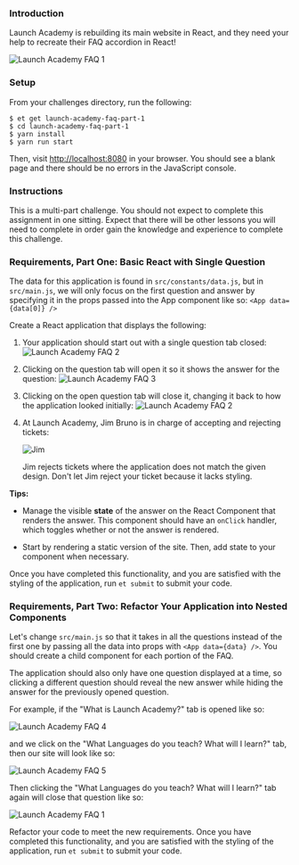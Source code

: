 ### Introduction

Launch Academy is rebuilding its main website in React, and they need your help
to recreate their FAQ accordion in React!

![Launch Academy FAQ 1][launch-academy-faq-1]

### Setup

From your challenges directory, run the following:

```no-highlight
$ et get launch-academy-faq-part-1
$ cd launch-academy-faq-part-1
$ yarn install
$ yarn run start
```

Then, visit <http://localhost:8080> in your browser. You should see a blank page
and there should be no errors in the JavaScript console.

### Instructions

This is a multi-part challenge. You should not expect to complete this assignment
in one sitting. Expect that there will be other lessons you will need to complete
in order gain the knowledge and experience to complete this challenge.

### Requirements, Part One: Basic React with Single Question

The data for this application is found in `src/constants/data.js`, but in `src/main.js`, we will only focus on the first question and answer by specifying it in the props passed into the App component like so: `<App data={data[0]} />`

Create a React application that displays the following:

1.  Your application should start out with a single question tab closed:
    ![Launch Academy FAQ 2][launch-academy-faq-2]

2.  Clicking on the question tab will open it so it shows the answer for the question:
    ![Launch Academy FAQ 3][launch-academy-faq-3]

3.  Clicking on the open question tab will close it, changing it back to how the application looked initially:
    ![Launch Academy FAQ 2][launch-academy-faq-2]

4. At Launch Academy, Jim Bruno is in charge of accepting and rejecting tickets:

   ![Jim][jim]

   Jim rejects tickets where the application does not match the given design.
   Don't let Jim reject your ticket because it lacks styling.

**Tips:**

* Manage the visible **state** of the answer on the React Component that
    renders the answer. This component should have an `onClick` handler, which
    toggles whether or not the answer is rendered.

* Start by rendering a static version of the site. Then, add state to your component when necessary.

Once you have completed this functionality, and you are satisfied with the styling
of the application, run `et submit` to submit your code.

### Requirements, Part Two: Refactor Your Application into Nested Components

Let's change `src/main.js` so that it takes in all the questions instead of the first one by passing all the data into props with `<App data={data} />`. You should create a child component for each portion of the FAQ.

The application should also only have one question displayed at a time, so clicking a different question should reveal the new answer while hiding the answer for the previously opened question.

For example, if the "What is Launch Academy?" tab is opened like so:

![Launch Academy FAQ 4][launch-academy-faq-4]

and we click on the
"What Languages do you teach? What will I learn?" tab, then our site will
look like so:

![Launch Academy FAQ 5][launch-academy-faq-5]

Then clicking the "What Languages do you teach? What will I learn?" tab again will close that question like so:

![Launch Academy FAQ 1][launch-academy-faq-1]

Refactor your code to meet the new requirements. Once you have completed this
functionality, and you are satisfied with the styling of the application, run
`et submit` to submit your code.

[jim]: https://launchpass-production.s3.amazonaws.com/uploads/user/profile_photo/229/me.jpg
[launch-academy-faq-1]: https://s3.amazonaws.com/horizon-production/images/launch-academy-faq-1.png
[launch-academy-faq-2]: https://s3.amazonaws.com/horizon-production/images/launch-academy-faq-1new.png
[launch-academy-faq-3]: https://s3.amazonaws.com/horizon-production/images/launch-academy-faq-2new.png
[launch-academy-faq-4]: https://s3.amazonaws.com/horizon-production/images/launch-academy-faq-2.png
[launch-academy-faq-5]: https://s3.amazonaws.com/horizon-production/images/launch-academy-faq-3.png
